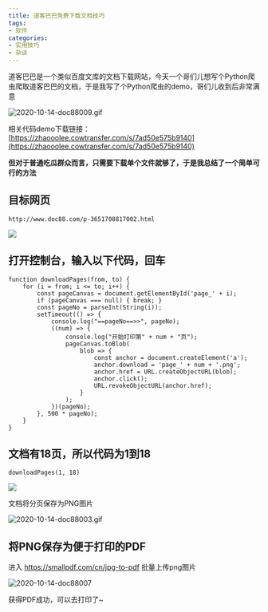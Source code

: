```yaml
---
title: 道客巴巴免费下载文档技巧
tags:
- 软件
categories:
- 实用技巧
- 杂谈
---
```


道客巴巴是一个类似百度文库的文档下载网站，今天一个哥们儿想写个Python爬虫爬取道客巴巴的文档，于是我写了个Python爬虫的demo，哥们儿收到后非常满意


![2020-10-14-doc88009.gif](https://www.v2fy.com/asset/0i/jikemiji/jikemiji-md/2020-10-14-doc88.assets/strip-20201014211942424.gif)

相关代码demo下载链接： [https://zhaooolee.cowtransfer.com/s/7ad50e575b9140](https://zhaooolee.cowtransfer.com/s/7ad50e575b9140)


**但对于普通吃瓜群众而言，只需要下载单个文件就够了，于是我总结了一个简单可行的方法**

## 目标网页

```
http://www.doc88.com/p-3651708817002.html
```

![](https://www.v2fy.com/asset/0i/jikemiji/jikemiji-md/2020-10-14-doc88.assets/1240-20201014211942190.png)

## 打开控制台，输入以下代码，回车

```
function downloadPages(from, to) {
    for (i = from; i <= to; i++) {
        const pageCanvas = document.getElementById('page_' + i);
        if (pageCanvas === null) { break; }
        const pageNo = parseInt(String(i));
        setTimeout(() => {
            console.log("==pageNo==>>", pageNo);
            ((num) => {
                console.log("开始打印第" + num + "页");
                pageCanvas.toBlob(
                    blob => {
                        const anchor = document.createElement('a');
                        anchor.download = 'page_' + num + '.png';
                        anchor.href = URL.createObjectURL(blob);
                        anchor.click();
                        URL.revokeObjectURL(anchor.href);
                    }
                );
            })(pageNo);
        }, 500 * pageNo);
    }
}
```

## 文档有18页，所以代码为1到18

```
downloadPages(1, 18)
```
![](https://www.v2fy.com/asset/0i/jikemiji/jikemiji-md/2020-10-14-doc88.assets/1240.png)

文档将分页保存为PNG图片

![2020-10-14-doc88003.gif](https://www.v2fy.com/asset/0i/jikemiji/jikemiji-md/2020-10-14-doc88.assets/strip-20201014211943826.gif)


## 将PNG保存为便于打印的PDF


进入 https://smallpdf.com/cn/jpg-to-pdf 批量上传png图片


![2020-10-14-doc88007](https://www.v2fy.com/asset/0i/jikemiji/jikemiji-md/2020-10-14-doc88.assets/2020-10-14-doc88007.gif)

获得PDF成功，可以去打印了~

